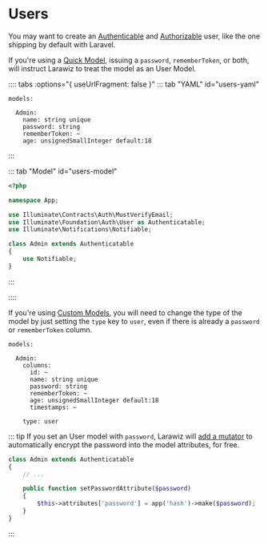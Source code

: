 # Users

You may want to create an [Authenticable](https://laravel.com/docs/authentication) and [Authorizable](https://laravel.com/docs/authorization) user, like the one shipping by default with Laravel.
 
If you're using a [Quick Model](./#quick-model), issuing a `password`, `rememberToken`, or both, will instruct Larawiz to treat the model as an User Model.

:::: tabs :options="{ useUrlFragment: false }"
::: tab "YAML" id="users-yaml"
```yaml{5-6}
models:

  Admin:
    name: string unique
    password: string
    rememberToken: ~
    age: unsignedSmallInteger default:18
```
:::

::: tab "Model" id="users-model"
```php
<?php

namespace App;

use Illuminate\Contracts\Auth\MustVerifyEmail;
use Illuminate\Foundation\Auth\User as Authenticatable;
use Illuminate\Notifications\Notifiable;

class Admin extends Authenticatable
{
    use Notifiable;
}
```
:::

::::

If you're using [Custom Models](../model.md#custom-model), you will need to change the type of the model by just setting the `type` key to `user`, even if there is already  a `password` or `rememberToken` column.

```yaml{12}
models:

  Admin:
    columns:
      id: ~
      name: string unique
      password: string
      rememberToken: ~
      age: unsignedSmallInteger default:18
      timestamps: ~

    type: user
```

::: tip
If you set an User model with `password`, Larawiz will [add a mutator](https://laravel.com/docs/eloquent-mutators#defining-a-mutator) to automatically encrypt the password into the model attributes, for free.

```php
class Admin extends Authenticatable
{
    // ...

    public function setPasswordAttribute($password)
    {
        $this->attributes['password'] = app('hash')->make($password);
    }
}
```
:::



